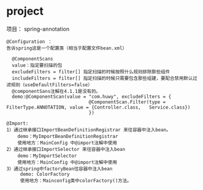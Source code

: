 # project
项目： spring-annotation
    
    @Configuration ： 
    告诉spring这是一个配置类（相当于配置文件bean.xml）
    
      @ComponentScans       
      value：指定要扫描的包
      excludeFilters = filter[] 指定扫描的时候按照什么规则排除那些组件
      includeFilters = filter[] 指定扫描的时候只需要包含那些组建，要配合禁用默认过滤规则（useDefaultFilters=false）
      @componentSans注解在4.1.1是没有的。
      demo:@ComponentScan(value = "com.huwy", excludeFilters = {
                                  @ComponentScan.Filter(type = FilterType.ANNOTATION, value = {Controller.class,   Service.class})
                                  })
                                  
    @Import:
    1）通过继承接口ImportBeanDefinitionRegistrar 来往容器中注入bean。
        demo：MyImportBeanDefinitionRegistrar
        使用地方：MainConfig 中@import注解中使用
    2）通过继承接口ImportSelector 来往容器中注入bean
        demo：MyImportSelector
        使用地方：MainConfig 中@import注解中使用
    3）通过spring中factoryBean往容器中注入bean
         demo: ColorFactory
         使用地方：Mainconfig类中colorFactory()方法。
